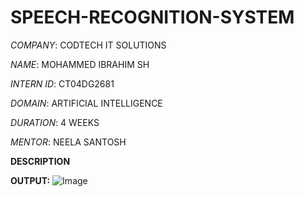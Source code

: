 # SPEECH-RECOGNITION-SYSTEM

*COMPANY*: CODTECH IT SOLUTIONS

*NAME*: MOHAMMED IBRAHIM SH

*INTERN ID*: CT04DG2681

*DOMAIN*: ARTIFICIAL INTELLIGENCE

*DURATION*: 4 WEEKS

*MENTOR*: NEELA SANTOSH

**DESCRIPTION**

**OUTPUT:** ![Image](https://github.com/user-attachments/assets/35935ebe-d538-4950-ac4c-35d9d053fcf3)

